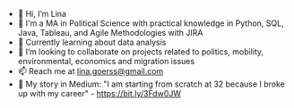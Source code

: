 - 👋 Hi, I’m Lina
- 👀 I'm a MA in Political Science with practical knowledge in Python, SQL, Java, Tableau, and Agile Methodologies with JIRA
- 🌱 Currently learning about data analysis
- 💞️ I’m looking to collaborate on projects related to politics, mobility, environmental, economics and migration issues
- 📫 Reach me at lina.goerss@gmail.com
- 📝 My story in Medium: "I am starting from scratch at 32 because I broke up with my career" - https://bit.ly/3Fdw0JW

<!---
linapg/linapg is a ✨ special ✨ repository because its `README.md` (this file) appears on your GitHub profile.
You can click the Preview link to take a look at your changes.
--->
